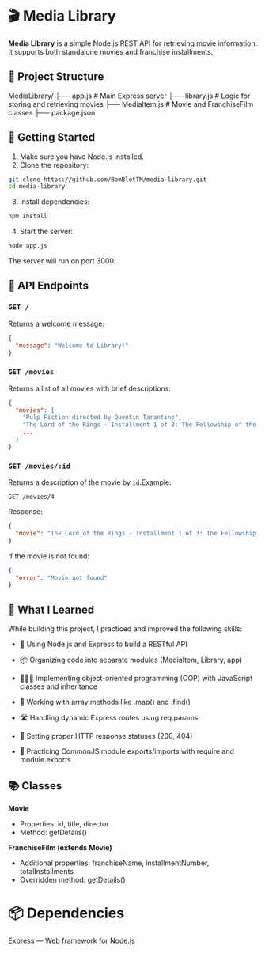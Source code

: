 # 🎬 Media Library

**Media Library** is a simple Node.js REST API for retrieving movie information. It supports both standalone movies and franchise installments.

## 📁 Project Structure

MediaLibrary/
├── app.js # Main Express server
├── library.js # Logic for storing and retrieving movies
├── MediaItem.js # Movie and FranchiseFilm classes
├── package.json

## 🚀 Getting Started

1. Make sure you have Node.js installed.
2. Clone the repository:

```bash
git clone https://github.com/BomBletTM/media-library.git
cd media-library
```
3. Install dependencies:
```bash
npm install
```
4. Start the server:
```bash
node app.js
```
The server will run on port 3000.

## 📌 API Endpoints

### `GET /`
Returns a welcome message:
```json
{
  "message": "Welcome to Library!"
}
```

### `GET /movies`
Returns a list of all movies with brief descriptions:
```json
{
  "movies": [
    "Pulp Fiction directed by Quentin Tarantino",
    "The Lord of the Rings - Installment 1 of 3: The Fellowship of the Ring directed by Peter Jackson",
    ...
  ]
}
```

### `GET /movies/:id`
Returns a description of the movie by `id`.Example:
```http
GET /movies/4
```
Response:
```json
{
  "movie": "The Lord of the Rings - Installment 1 of 3: The Fellowship of the Ring directed by Peter Jackson"
}
```
If the movie is not found:
```json
{
  "error": "Movie not found"
}
```

## 🧠 What I Learned
While building this project, I practiced and improved the following skills:

- 🔧 Using Node.js and Express to build a RESTful API

- 📦 Organizing code into separate modules (MediaItem, Library, app)

- 👨‍👩‍👦 Implementing object-oriented programming (OOP) with JavaScript classes and inheritance

- 🔁 Working with array methods like .map() and .find()

- 🛣️ Handling dynamic Express routes using req.params

- 🚦 Setting proper HTTP response statuses (200, 404)

- 🔄 Practicing CommonJS module exports/imports with require and module.exports

## 📚 Classes
**Movie**
- Properties: id, title, director
- Method: getDetails()

**FranchiseFilm (extends Movie)**
- Additional properties: franchiseName, installmentNumber, totalInstallments
- Overridden method: getDetails()
# 📦 Dependencies
Express — Web framework for Node.js